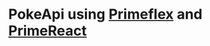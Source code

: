 # PokeApi using [Primeflex](https://www.primefaces.org) and [PrimeReact](https://www.primefaces.org/primereact/)
